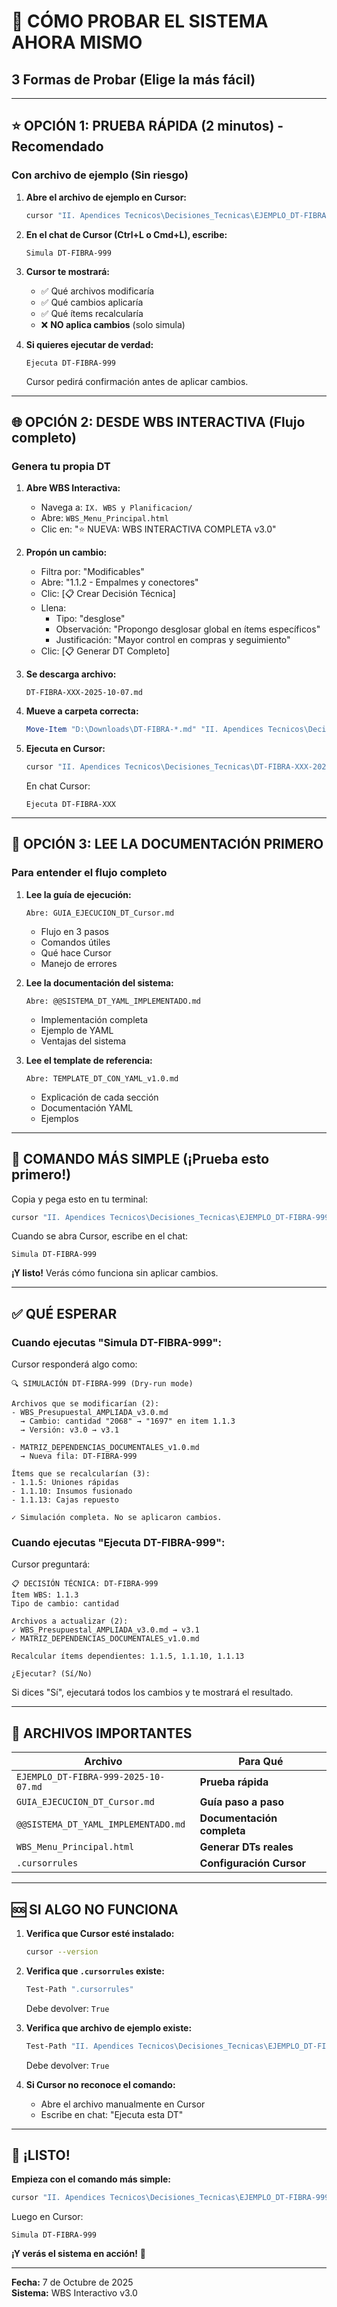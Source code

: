 # 🚀 CÓMO PROBAR EL SISTEMA AHORA MISMO
## 3 Formas de Probar (Elige la más fácil)

---

## ⭐ **OPCIÓN 1: PRUEBA RÁPIDA (2 minutos)** - Recomendado

### **Con archivo de ejemplo (Sin riesgo)**

1. **Abre el archivo de ejemplo en Cursor:**
   ```bash
   cursor "II. Apendices Tecnicos\Decisiones_Tecnicas\EJEMPLO_DT-FIBRA-999-2025-10-07.md"
   ```

2. **En el chat de Cursor (Ctrl+L o Cmd+L), escribe:**
   ```
   Simula DT-FIBRA-999
   ```

3. **Cursor te mostrará:**
   - ✅ Qué archivos modificaría
   - ✅ Qué cambios aplicaría
   - ✅ Qué ítems recalcularía
   - ❌ **NO aplica cambios** (solo simula)

4. **Si quieres ejecutar de verdad:**
   ```
   Ejecuta DT-FIBRA-999
   ```
   Cursor pedirá confirmación antes de aplicar cambios.

---

## 🌐 **OPCIÓN 2: DESDE WBS INTERACTIVA (Flujo completo)**

### **Genera tu propia DT**

1. **Abre WBS Interactiva:**
   - Navega a: `IX. WBS y Planificacion/`
   - Abre: `WBS_Menu_Principal.html`
   - Clic en: "⭐ NUEVA: WBS INTERACTIVA COMPLETA v3.0"

2. **Propón un cambio:**
   - Filtra por: "Modificables"
   - Abre: "1.1.2 - Empalmes y conectores"
   - Clic: [📋 Crear Decisión Técnica]
   - Llena:
     - Tipo: "desglose"
     - Observación: "Propongo desglosar global en ítems específicos"
     - Justificación: "Mayor control en compras y seguimiento"
   - Clic: [📋 Generar DT Completo]

3. **Se descarga archivo:**
   ```
   DT-FIBRA-XXX-2025-10-07.md
   ```

4. **Mueve a carpeta correcta:**
   ```powershell
   Move-Item "D:\Downloads\DT-FIBRA-*.md" "II. Apendices Tecnicos\Decisiones_Tecnicas\"
   ```

5. **Ejecuta en Cursor:**
   ```bash
   cursor "II. Apendices Tecnicos\Decisiones_Tecnicas\DT-FIBRA-XXX-2025-10-07.md"
   ```
   
   En chat Cursor:
   ```
   Ejecuta DT-FIBRA-XXX
   ```

---

## 📖 **OPCIÓN 3: LEE LA DOCUMENTACIÓN PRIMERO**

### **Para entender el flujo completo**

1. **Lee la guía de ejecución:**
   ```
   Abre: GUIA_EJECUCION_DT_Cursor.md
   ```
   - Flujo en 3 pasos
   - Comandos útiles
   - Qué hace Cursor
   - Manejo de errores

2. **Lee la documentación del sistema:**
   ```
   Abre: @@SISTEMA_DT_YAML_IMPLEMENTADO.md
   ```
   - Implementación completa
   - Ejemplo de YAML
   - Ventajas del sistema

3. **Lee el template de referencia:**
   ```
   Abre: TEMPLATE_DT_CON_YAML_v1.0.md
   ```
   - Explicación de cada sección
   - Documentación YAML
   - Ejemplos

---

## 🎯 **COMANDO MÁS SIMPLE (¡Prueba esto primero!)**

Copia y pega esto en tu terminal:

```bash
cursor "II. Apendices Tecnicos\Decisiones_Tecnicas\EJEMPLO_DT-FIBRA-999-2025-10-07.md"
```

Cuando se abra Cursor, escribe en el chat:

```
Simula DT-FIBRA-999
```

**¡Y listo!** Verás cómo funciona sin aplicar cambios.

---

## ✅ **QUÉ ESPERAR**

### **Cuando ejecutas "Simula DT-FIBRA-999":**

Cursor responderá algo como:

```
🔍 SIMULACIÓN DT-FIBRA-999 (Dry-run mode)

Archivos que se modificarían (2):
- WBS_Presupuestal_AMPLIADA_v3.0.md
  → Cambio: cantidad "2068" → "1697" en item 1.1.3
  → Versión: v3.0 → v3.1

- MATRIZ_DEPENDENCIAS_DOCUMENTALES_v1.0.md
  → Nueva fila: DT-FIBRA-999

Ítems que se recalcularían (3):
- 1.1.5: Uniones rápidas
- 1.1.10: Insumos fusionado
- 1.1.13: Cajas repuesto

✓ Simulación completa. No se aplicaron cambios.
```

### **Cuando ejecutas "Ejecuta DT-FIBRA-999":**

Cursor preguntará:

```
📋 DECISIÓN TÉCNICA: DT-FIBRA-999
Ítem WBS: 1.1.3
Tipo de cambio: cantidad

Archivos a actualizar (2):
✓ WBS_Presupuestal_AMPLIADA_v3.0.md → v3.1
✓ MATRIZ_DEPENDENCIAS_DOCUMENTALES_v1.0.md

Recalcular ítems dependientes: 1.1.5, 1.1.10, 1.1.13

¿Ejecutar? (Sí/No)
```

Si dices "Sí", ejecutará todos los cambios y te mostrará el resultado.

---

## 📁 **ARCHIVOS IMPORTANTES**

| Archivo | Para Qué |
|---------|----------|
| `EJEMPLO_DT-FIBRA-999-2025-10-07.md` | **Prueba rápida** |
| `GUIA_EJECUCION_DT_Cursor.md` | **Guía paso a paso** |
| `@@SISTEMA_DT_YAML_IMPLEMENTADO.md` | **Documentación completa** |
| `WBS_Menu_Principal.html` | **Generar DTs reales** |
| `.cursorrules` | **Configuración Cursor** |

---

## 🆘 **SI ALGO NO FUNCIONA**

1. **Verifica que Cursor esté instalado:**
   ```bash
   cursor --version
   ```

2. **Verifica que `.cursorrules` existe:**
   ```bash
   Test-Path ".cursorrules"
   ```
   Debe devolver: `True`

3. **Verifica que archivo de ejemplo existe:**
   ```bash
   Test-Path "II. Apendices Tecnicos\Decisiones_Tecnicas\EJEMPLO_DT-FIBRA-999-2025-10-07.md"
   ```
   Debe devolver: `True`

4. **Si Cursor no reconoce el comando:**
   - Abre el archivo manualmente en Cursor
   - Escribe en chat: "Ejecuta esta DT"

---

## 🎉 **¡LISTO!**

**Empieza con el comando más simple:**

```bash
cursor "II. Apendices Tecnicos\Decisiones_Tecnicas\EJEMPLO_DT-FIBRA-999-2025-10-07.md"
```

Luego en Cursor:

```
Simula DT-FIBRA-999
```

**¡Y verás el sistema en acción!** 🚀

---

**Fecha:** 7 de Octubre de 2025  
**Sistema:** WBS Interactivo v3.0  

